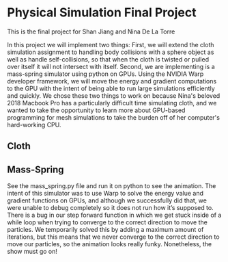 # Physical Simulation Final Project
This is the final project for Shan Jiang and Nina De La Torre

In this project we will implement two things: First, we will extend the cloth simulation assignment to handling body collisions with a sphere object as well as handle self-collisions, so that when the cloth is twisted or pulled over itself it will not intersect with itself. Second, we are implementing is a mass-spring simulator using python on GPUs. Using the NVIDIA Warp developer framework, we will move the energy and gradient computations to the GPU with the intent of being able to run large simulations efficiently and quickly. We chose these two things to work on because Nina's beloved 2018 Macbook Pro has a particularly difficult time simulating cloth, and we wanted to take the opportunity to learn more about GPU-based programming for mesh simulations to take the burden off of her computer's hard-working CPU.  

## Cloth

## Mass-Spring
See the mass_spring.py file and run it on python to see the animation. The intent of this simulator was to use Warp to solve the energy value and gradient
functions on GPUs, and although we successfully did that, we were unable to debug completely so it does not run
how it’s supposed to. There is a bug in our step forward function in which we get stuck inside of a while loop when
trying to converge to the correct direction to move the particles. We temporarily solved this by adding a maximum
amount of iterations, but this means that we never converge to the correct direction to move our particles, so the
animation looks really funky. Nonetheless, the show must go on!
